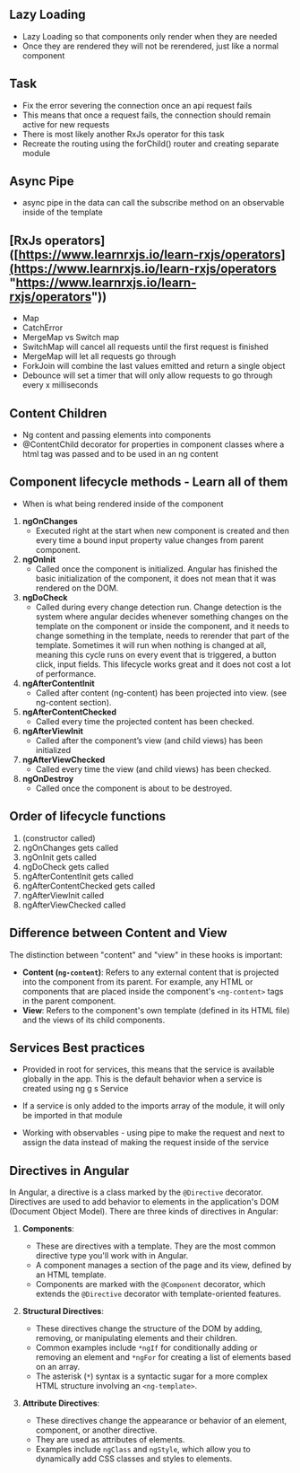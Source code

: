 
## Lazy Loading

- Lazy Loading so that components only render when they are needed
- Once they are rendered they will not be rerendered, just like a normal component
## Task
- Fix the error severing the connection once an api request fails
- This means that once a request fails, the connection should remain active for new requests
- There is most likely another RxJs operator for this task
- Recreate the routing using the forChild() router and creating separate module

## Async Pipe
- async pipe in the data can call the subscribe method on an observable inside of the template
## [RxJs operators]([https://www.learnrxjs.io/learn-rxjs/operators](https://www.learnrxjs.io/learn-rxjs/operators "https://www.learnrxjs.io/learn-rxjs/operators"))
- Map
- CatchError
- MergeMap vs Switch map
- SwitchMap will cancel all requests until the first request is finished
- MergeMap will let all requests go through
- ForkJoin will combine the last values emitted and return a single object 
- Debounce will set a timer that will only allow requests to go  through every x milliseconds
## Content Children
- Ng content and passing elements into components
- @ContentChild decorator for properties in component classes where a html tag was passed and to be used in an ng content

## Component lifecycle methods - Learn all of them
- When is what being rendered inside of the component
1. **ngOnChanges**
    - Executed right at the start when new component is created and then every time a bound input property value changes from parent component. 
2. **ngOnInit**
    - Called once the component is initialized. Angular has finished the basic initialization of the component, it does not mean that it was rendered on the DOM.
3. **ngDoCheck** 
    - Called during every change detection run. Change detection is the system where angular decides whenever something changes on the template on the component or inside the component, and it needs to change something in the template, needs to rerender that part of the template. Sometimes it will run when nothing is changed at all, meaning this cycle runs on every event that is triggered, a button click, input fields. This lifecycle works great and it does not cost a lot of performance.
4. **ngAfterContentInit**
	- Called after content (ng-content) has been projected into view. (see ng-content section).
5. **ngAfterContentChecked**
	- Called every time the projected content has been checked.
6. **ngAfterViewInit**
    - Called after the component’s view (and child views) has been initialized
7. **ngAfterViewChecked**
	- Called every time the view (and child views) has been checked.
8. **ngOnDestroy**
    - Called once the component is about to be destroyed.

## Order of lifecycle functions 


1. (constructor called)
2. ngOnChanges gets called
3. ngOnInit gets called
4. ngDoCheck gets called
5. ngAfterContentInit gets called 
6. ngAfterContentChecked gets called 
7. ngAfterViewInit called  
8. ngAfterViewChecked called

## Difference between Content and View

The distinction between "content" and "view" in these hooks is important:

- **Content (`ng-content`)**: Refers to any external content that is projected into the component from its parent. For example, any HTML or components that are placed inside the component's `<ng-content>` tags in the parent component. 
- **View**: Refers to the component's own template (defined in its HTML file) and the views of its child components.

## Services Best practices
- Provided in root for services, this means that the service is available globally in the app. This is the default behavior when a service is created using ng g s Service
- If a service is only added to the imports array of the module, it will only be imported in that module

- Working with observables - using pipe to make the request and next to assign the data instead of making the request inside of the service

## Directives in Angular
In Angular, a directive is a class marked by the `@Directive` decorator. Directives are used to add behavior to elements in the application's DOM (Document Object Model). There are three kinds of directives in Angular:

1. **Components**:
    
    - These are directives with a template. They are the most common directive type you'll work with in Angular.
    - A component manages a section of the page and its view, defined by an HTML template.
    - Components are marked with the `@Component` decorator, which extends the `@Directive` decorator with template-oriented features.
2. **Structural Directives**:
    
    - These directives change the structure of the DOM by adding, removing, or manipulating elements and their children.
    - Common examples include `*ngIf` for conditionally adding or removing an element and `*ngFor` for creating a list of elements based on an array.
    - The asterisk (`*`) syntax is a syntactic sugar for a more complex HTML structure involving an `<ng-template>`.
3. **Attribute Directives**:
    
    - These directives change the appearance or behavior of an element, component, or another directive.
    - They are used as attributes of elements.
    - Examples include `ngClass` and `ngStyle`, which allow you to dynamically add CSS classes and styles to elements.

